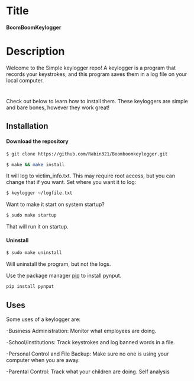 # Title

**BoomBoomKeylogger**

# Description

Welcome to the Simple keylogger repo! A keylogger is a program that records your keystrokes, and this program saves them in a log file on your local computer.
#
Check out below to learn how to install them. These keyloggers are simple and bare bones, however they work great!

## Installation

#### Download the repository

```bash
$ git clone https://github.com/Rabin321/Boomboomkeylogger.git
```
```bash
$ make && make install
```

It will log to victim_info.txt. This may require root access, but you can change that if you want. Set where you want it to log:

```bash
$ keylogger ~/logfile.txt
```




Want to make it start on system startup?
```bash
$ sudo make startup
```



That will run it on startup.

#### Uninstall
```bash
$ sudo make uninstall
```


Will uninstall the program, but not the logs.


Use the package manager [pip](https://pip.pypa.io/en/stable/) to install pynput.

```bash
pip install pynput
```

## Uses
Some uses of a keylogger are:

-Business Administration: Monitor what employees are doing.

-School/Institutions: Track keystrokes and log banned words in a file.

-Personal Control and File Backup: Make sure no one is using your computer 
 when you are away.

-Parental Control: Track what your children are doing.
Self analysis
